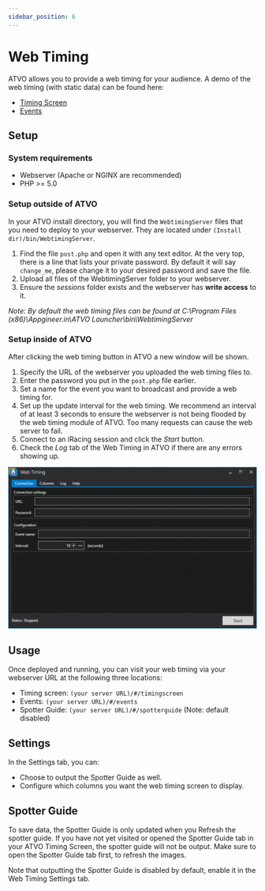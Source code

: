 ```yaml
---
sidebar_position: 6
---
```


# Web Timing

ATVO allows you to provide a web timing for your audience. A demo of the web timing (with static data) can be found here: 

* [Timing Screen](https://webtimingdemo.appgineering.com/#/timingscreen)
* [Events](https://webtimingdemo.appgineering.com/#/events)

## Setup

### System requirements
* Webserver (Apache or NGINX are recommended)
* PHP >= 5.0

### Setup outside of ATVO
In your ATVO install directory, you will find the `WebtimingServer` files that you need to deploy to your webserver. They are located under `(Install dir)/bin/WebtimingServer`.
1. Find the file `post.php` and open it with any text editor. At the very top, there is a line that lists your private password. By default it will say `change_me`, please change it to your desired password and save the file.
2. Upload all files of the WebtimingServer folder to your webserver.
3. Ensure the *sessions* folder exists and the webserver has **write access** to it.

*Note: By default the web timing files can be found at C:\Program Files (x86)\Appgineer.in\ATVO Launcher\bin\WebtimingServer*

### Setup inside of ATVO
After clicking the web timing button in ATVO a new window will be shown.
1. Specify the URL of the webserver you uploaded the web timing files to.
2. Enter the password you put in the `post.php` file earlier.
3. Set a name for the event you want to broadcast and provide a web timing for.
4. Set up the update interval for the web timing. We recommend an interval of at least 3 seconds to ensure the webserver is not being flooded by the web timing module of ATVO. Too many requests can cause the web server to fail.
5. Connect to an iRacing session and click the *Start* button.
6. Check the *Log* tab of the Web Timing in ATVO if there are any errors showing up.

![ATVO Web Timing](../static/img/webtiming/webtiming-connection.png)


## Usage
Once deployed and running, you can visit your web timing via your webserver URL at the following three locations:
* Timing screen: `(your server URL)/#/timingscreen`
* Events: `(your server URL)/#/events`
* Spotter Guide: `(your server URL)/#/spotterguide` (Note: default disabled)


## Settings

In the Settings tab, you can:
* Choose to output the Spotter Guide as well.
* Configure which columns you want the web timing screen to display.


## Spotter Guide

To save data, the Spotter Guide is only updated when you Refresh the spotter guide. If you have not yet visited or opened the Spotter Guide tab in your ATVO Timing Screen, the spotter guide will not be output. Make sure to open the Spotter Guide tab first, to refresh the images.

Note that outputting the Spotter Guide is disabled by default, enable it in the Web Timing Settings tab.